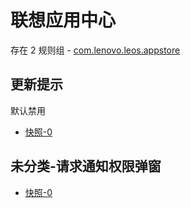 # 联想应用中心

存在 2 规则组 - [com.lenovo.leos.appstore](/src/apps/com.lenovo.leos.appstore.ts)

## 更新提示

默认禁用

- [快照-0](https://i.gkd.li/i/13401992)

## 未分类-请求通知权限弹窗

- [快照-0](https://i.gkd.li/i/13401991)
